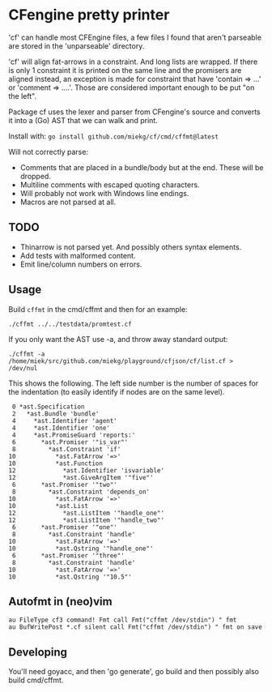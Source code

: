 # CFengine pretty printer

'cf' can handle most CFEngine files, a few files I found that aren't parseable are stored in the
'unparseable' directory.

'cf' will align fat-arrows in a constraint. And long lists are wrapped. If there is only 1
constraint it is printed on the same line and the promisers are aligned instead, an exception is
made for constraint that have 'contain => ...' or 'comment => ....'. Those are considered important
enough to be put "on the left".

Package cf uses the lexer and parser from CFengine's source and converts it into a (Go) AST that we
can walk and print.

Install with: `go install github.com/miekg/cf/cmd/cffmt@latest`

Will not correctly parse:

- Comments that are placed in a bundle/body but at the end. These will be dropped.
- Multiline comments with escaped quoting characters.
- Will probably not work with Windows line endings.
- Macros are not parsed at all.

## TODO

- Thinarrow is not parsed yet. And possibly others syntax elements.
- Add tests with malformed content.
- Emit line/column numbers on errors.

## Usage

Build `cffmt` in the cmd/cffmt and then for an example:

    ./cffmt ../../testdata/promtest.cf

If you only want the AST use -a, and throw away standard output:

    ./cffmt -a /home/miek/src/github.com/miekg/playground/cfjson/cf/list.cf > /dev/nul

This shows the following. The left side number is the number of spaces for the indentation (to
easily identify if nodes are on the same level).

~~~
 0 *ast.Specification
 2   *ast.Bundle 'bundle'
 4     *ast.Identifier 'agent'
 4     *ast.Identifier 'one'
 4     *ast.PromiseGuard 'reports:'
 6       *ast.Promiser '"is_var"'
 8         *ast.Constraint 'if'
10           *ast.FatArrow '=>'
10           *ast.Function
12             *ast.Identifier 'isvariable'
12             *ast.GiveArgItem '"five"'
 6       *ast.Promiser '"two"'
 8         *ast.Constraint 'depends_on'
10           *ast.FatArrow '=>'
10           *ast.List
12             *ast.ListItem '"handle_one"'
12             *ast.ListItem '"handle_two"'
 6       *ast.Promiser '"one"'
 8         *ast.Constraint 'handle'
10           *ast.FatArrow '=>'
10           *ast.Qstring '"handle_one"'
 6       *ast.Promiser '"three"'
 8         *ast.Constraint 'handle'
10           *ast.FatArrow '=>'
10           *ast.Qstring '"10.5"'
~~~

## Autofmt in (neo)vim

~~~
au FileType cf3 command! Fmt call Fmt("cffmt /dev/stdin") " fmt
au BufWritePost *.cf silent call Fmt("cffmt /dev/stdin") " fmt on save
~~~

## Developing

You'll need goyacc, and then 'go generate', go build and then possibly also build cmd/cffmt.
